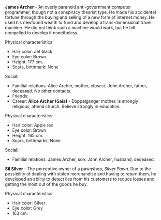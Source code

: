 **James Archer** - An overly paranoid anti-government computer programmer, though not a conspiracy theorist type. He made his accidental fortune through the buying and selling of a new form of internet money. He used his newfound wealth to fund and develop a trans-dimensional travel machine. He did not think such a machine would work, but he felt compelled to develop it nonetheless.

Physical characteristics:

* Hair color: Jet black.
* Eye color: Brown
* Height: 177 cm.
* Scars, birthmark: None

Social:

* Familial relations: Alice Archer, mother, closest. John Archer, father, deceased. No other contacts.
* Friends:
* Career: 
**Alice Archer (Gaia)**  - Doppelganger mother. Is strongly religious, attend church. Believe strongly in education.

Physical characteristics:

* Hair color: Apple red
* Eye color: Brown
* Height: 165 cm.
* Scars, birthmarks: None

Social:

* Familial relations: James Archer, son. John Archer, husband, deceased.

**Sil Silver** - The perceptive owner of a pawnshop, *Silver Pawn*. Due to the possibility of dealing with stolen merchandise and having to return them, he developed an ability to detect lies from his customers to reduce losses and getting the most out of the goods he buy.

Physical characteristics:

* Hair color: Silver
* Eye color: Grey
* 163 cm.
